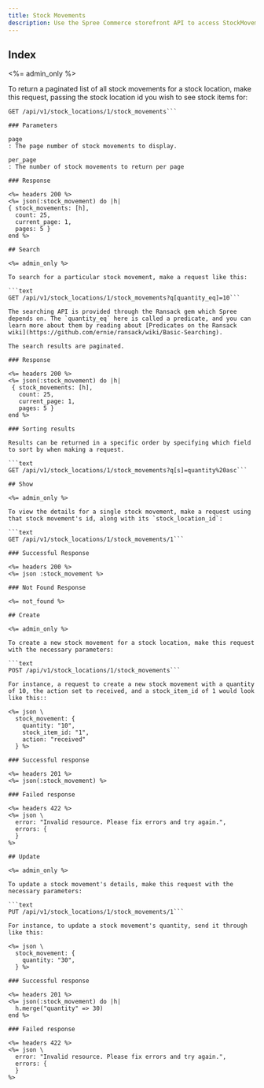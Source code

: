 ```yaml
---
title: Stock Movements
description: Use the Spree Commerce storefront API to access StockMovement data.
---
```


## Index

<%= admin_only %>

To return a paginated list of all stock movements for a stock location, make this request, passing the stock location id you wish to see stock items for:

```text
GET /api/v1/stock_locations/1/stock_movements```

### Parameters

page
: The page number of stock movements to display.

per_page
: The number of stock movements to return per page

### Response

<%= headers 200 %>
<%= json(:stock_movement) do |h|
{ stock_movements: [h],
  count: 25,
  current_page: 1,
  pages: 5 }
end %>

## Search

<%= admin_only %>

To search for a particular stock movement, make a request like this:

```text
GET /api/v1/stock_locations/1/stock_movements?q[quantity_eq]=10```

The searching API is provided through the Ransack gem which Spree depends on. The `quantity_eq` here is called a predicate, and you can learn more about them by reading about [Predicates on the Ransack wiki](https://github.com/ernie/ransack/wiki/Basic-Searching).

The search results are paginated.

### Response

<%= headers 200 %>
<%= json(:stock_movement) do |h|
 { stock_movements: [h],
   count: 25,
   current_page: 1,
   pages: 5 }
end %>

### Sorting results

Results can be returned in a specific order by specifying which field to sort by when making a request.

```text
GET /api/v1/stock_locations/1/stock_movements?q[s]=quantity%20asc```

## Show

<%= admin_only %>

To view the details for a single stock movement, make a request using that stock movement's id, along with its `stock_location_id`:

```text
GET /api/v1/stock_locations/1/stock_movements/1```

### Successful Response

<%= headers 200 %>
<%= json :stock_movement %>

### Not Found Response

<%= not_found %>

## Create

<%= admin_only %>

To create a new stock movement for a stock location, make this request with the necessary parameters:

```text
POST /api/v1/stock_locations/1/stock_movements```

For instance, a request to create a new stock movement with a quantity of 10, the action set to received, and a stock_item_id of 1 would look like this::

<%= json \
  stock_movement: {
    quantity: "10",
    stock_item_id: "1",
    action: "received"
  } %>

### Successful response

<%= headers 201 %>
<%= json(:stock_movement) %>

### Failed response

<%= headers 422 %>
<%= json \
  error: "Invalid resource. Please fix errors and try again.",
  errors: {
  }
%>

## Update

<%= admin_only %>

To update a stock movement's details, make this request with the necessary parameters:

```text
PUT /api/v1/stock_locations/1/stock_movements/1```

For instance, to update a stock movement's quantity, send it through like this:

<%= json \
  stock_movement: {
    quantity: "30",
  } %>

### Successful response

<%= headers 201 %>
<%= json(:stock_movement) do |h|
  h.merge("quantity" => 30)
end %>

### Failed response

<%= headers 422 %>
<%= json \
  error: "Invalid resource. Please fix errors and try again.",
  errors: {
  }
%>
